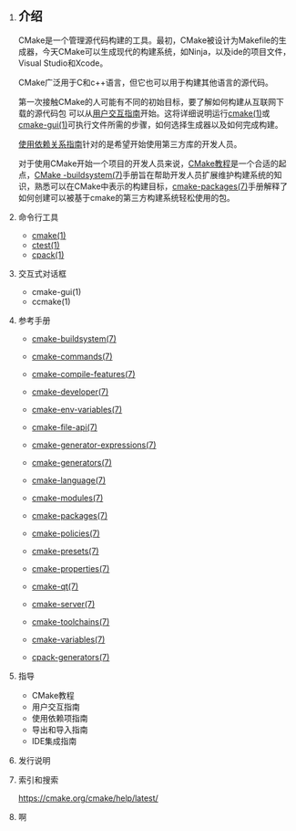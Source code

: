 1. ## 介绍

   CMake是一个管理源代码构建的工具。最初，CMake被设计为Makefile的生成器，今天CMake可以生成现代的构建系统，如Ninja，以及ide的项目文件，Visual Studio和Xcode。

   CMake广泛用于C和c++语言，但它也可以用于构建其他语言的源代码。

   第一次接触CMake的人可能有不同的初始目标，要了解如何构建从互联网下载的源代码包 可以从[用户交互指南](#1)开始。这将详细说明运行[cmake(1)](#3)或[cmake-gui(1)](#2)可执行文件所需的步骤，如何选择生成器以及如何完成构建。

   [使用依赖关系指南](#4)针对的是希望开始使用第三方库的开发人员。

   对于使用CMake开始一个项目的开发人员来说，[CMake教程](#5)是一个合适的起点，[CMake -buildsystem(7)](#6)手册旨在帮助开发人员扩展维护构建系统的知识，熟悉可以在CMake中表示的构建目标，[cmake-packages(7)](#7)手册解释了如何创建可以被基于cmake的第三方构建系统轻松使用的包。

2. 命令行工具

   - [cmake(1)](./cmake(1).md)
   - [ctest(1)](https://cmake.org/cmake/help/latest/manual/ctest.1.html)
   - [cpack(1)](https://cmake.org/cmake/help/latest/manual/cpack.1.html)

3. 交互式对话框

   - <span id = "2">cmake-gui(1)</span>
   - <span id = "3">ccmake(1)</span>

4. 参考手册

   - <span id = "6"> [cmake-buildsystem(7)](https://cmake.org/cmake/help/latest/manual/cmake-buildsystem.7.html)</span>

   - [cmake-commands(7)](https://cmake.org/cmake/help/latest/manual/cmake-commands.7.html)
   - [cmake-compile-features(7)](https://cmake.org/cmake/help/latest/manual/cmake-compile-features.7.html)
   - [cmake-developer(7)](https://cmake.org/cmake/help/latest/manual/cmake-developer.7.html)
   - [cmake-env-variables(7)](https://cmake.org/cmake/help/latest/manual/cmake-env-variables.7.html)
   - [cmake-file-api(7)](https://cmake.org/cmake/help/latest/manual/cmake-file-api.7.html)
   - [cmake-generator-expressions(7)](https://cmake.org/cmake/help/latest/manual/cmake-generator-expressions.7.html)
   - [cmake-generators(7)](https://cmake.org/cmake/help/latest/manual/cmake-generators.7.html)
   - [cmake-language(7)](https://cmake.org/cmake/help/latest/manual/cmake-language.7.html)
   - [cmake-modules(7)](https://cmake.org/cmake/help/latest/manual/cmake-modules.7.html)
   - <span id = "7">[cmake-packages(7)](https://cmake.org/cmake/help/latest/manual/cmake-packages.7.html)</span>
   - [cmake-policies(7)](https://cmake.org/cmake/help/latest/manual/cmake-policies.7.html)
   - [cmake-presets(7)](https://cmake.org/cmake/help/latest/manual/cmake-presets.7.html)
   - [cmake-properties(7)](https://cmake.org/cmake/help/latest/manual/cmake-properties.7.html)
   - [cmake-qt(7)](https://cmake.org/cmake/help/latest/manual/cmake-qt.7.html)
   - [cmake-server(7)](https://cmake.org/cmake/help/latest/manual/cmake-server.7.html)
   - [cmake-toolchains(7)](https://cmake.org/cmake/help/latest/manual/cmake-toolchains.7.html)
   - [cmake-variables(7)](https://cmake.org/cmake/help/latest/manual/cmake-variables.7.html)
   - [cpack-generators(7)](https://cmake.org/cmake/help/latest/manual/cpack-generators.7.html)

5. 指导

   - <span id = "5">CMake教程</span>
   - <span id = "1">用户交互指南</span>
   - <span id = "4">使用依赖项指南</span>
   - 导出和导入指南
   - IDE集成指南

6. 发行说明

7. 索引和搜索

   https://cmake.org/cmake/help/latest/

8. 啊